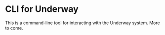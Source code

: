 CLI for Underway
===

This is a command-line tool for interacting with the Underway system.  More to come.